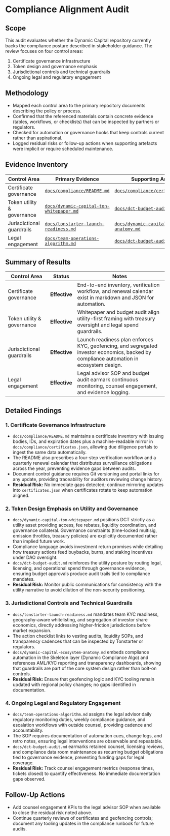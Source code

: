 # Compliance Alignment Audit

## Scope

This audit evaluates whether the Dynamic Capital repository currently backs the
compliance posture described in stakeholder guidance. The review focuses on four
control areas:

1. Certificate governance infrastructure
2. Token design and governance emphasis
3. Jurisdictional controls and technical guardrails
4. Ongoing legal and regulatory engagement

## Methodology

- Mapped each control area to the primary repository documents describing the
  policy or process.
- Confirmed that the referenced materials contain concrete evidence (tables,
  workflows, or checklists) that can be inspected by partners or regulators.
- Checked for automation or governance hooks that keep controls current rather
  than aspirational.
- Logged residual risks or follow-up actions when supporting artefacts were
  implicit or require scheduled maintenance.

## Evidence Inventory

| Control Area | Primary Evidence | Supporting Artefacts |
| --- | --- | --- |
| Certificate governance | [`docs/compliance/README.md`](README.md) | [`docs/compliance/certificates.json`](certificates.json) |
| Token utility & governance | [`docs/dynamic-capital-ton-whitepaper.md`](../dynamic-capital-ton-whitepaper.md) | [`docs/dct-budget-audit.md`](../dct-budget-audit.md) |
| Jurisdictional guardrails | [`docs/tonstarter-launch-readiness.md`](../tonstarter-launch-readiness.md) | [`docs/dynamic-capital-ecosystem-anatomy.md`](../dynamic-capital-ecosystem-anatomy.md) |
| Legal engagement | [`docs/team-operations-algorithm.md`](../team-operations-algorithm.md) | [`docs/dct-budget-audit.md`](../dct-budget-audit.md) |

## Summary of Results

| Control Area | Status | Notes |
| --- | --- | --- |
| Certificate governance | **Effective** | End-to-end inventory, verification workflow, and renewal calendar exist in markdown and JSON for automation. |
| Token utility & governance | **Effective** | Whitepaper and budget audit align utility-first framing with treasury oversight and legal spend guardrails. |
| Jurisdictional guardrails | **Effective** | Launch readiness plan enforces KYC, geofencing, and segregated investor economics, backed by compliance automation in ecosystem design. |
| Legal engagement | **Effective** | Legal advisor SOP and budget audit earmark continuous monitoring, counsel engagement, and evidence logging. |

## Detailed Findings

### 1. Certificate Governance Infrastructure

- `docs/compliance/README.md` maintains a certificate inventory with issuing
  bodies, IDs, and expiration dates plus a machine-readable mirror in
  `docs/compliance/certificates.json`, allowing due diligence portals to ingest
  the same data automatically.
- The README also prescribes a four-step verification workflow and a quarterly
  renewal calendar that distributes surveillance obligations across the year,
  preventing evidence gaps between audits.
- Document control guidance requires Git versioning and portal links for any
  update, providing traceability for auditors reviewing change history.
- **Residual Risk:** No immediate gaps detected; continue mirroring updates into
  `certificates.json` when certificates rotate to keep automation aligned.

### 2. Token Design Emphasis on Utility and Governance

- `docs/dynamic-capital-ton-whitepaper.md` positions DCT strictly as a utility
  asset providing access, fee rebates, liquidity coordination, and governance
  collateral. Governance constraints (time-locked multisig, emission throttles,
  treasury policies) are explicitly documented rather than implied future work.
- Compliance language avoids investment return promises while detailing how
  treasury actions feed buybacks, burns, and staking incentives under DAO
  oversight.
- `docs/dct-budget-audit.md` reinforces the utility posture by routing legal,
  licensing, and operational spend through governance evidence, ensuring budget
  approvals produce audit trails tied to compliance mandates.
- **Residual Risk:** Monitor public communications for consistency with the
  utility narrative to avoid dilution of the non-security positioning.

### 3. Jurisdictional Controls and Technical Guardrails

- `docs/tonstarter-launch-readiness.md` mandates team KYC readiness,
  geography-aware whitelisting, and segregation of investor share economics,
  directly addressing higher-friction jurisdictions before market expansion.
- The action checklist links to vesting audits, liquidity SOPs, and transparency
  cadences that can be inspected by Tonstarter or regulators.
- `docs/dynamic-capital-ecosystem-anatomy.md` embeds compliance automation in the
  Skeleton layer (Dynamic Compliance Algo) and references AML/KYC reporting and
  transparency dashboards, showing that guardrails are part of the core system
  design rather than bolt-on controls.
- **Residual Risk:** Ensure that geofencing logic and KYC tooling remain updated
  with regional policy changes; no gaps identified in documentation.

### 4. Ongoing Legal and Regulatory Engagement

- `docs/team-operations-algorithm.md` assigns the legal advisor daily regulatory
  monitoring duties, weekly compliance guidance, and escalation workflows with
  outside counsel, providing cadence and accountability.
- The SOP requires documentation of automation cues, change logs, and retro
  notes, ensuring legal interventions are observable and repeatable.
- `docs/dct-budget-audit.md` earmarks retained counsel, licensing reviews, and
  compliance data room maintenance as recurring budget obligations tied to
  governance evidence, preventing funding gaps for legal coverage.
- **Residual Risk:** Track counsel engagement metrics (response times, tickets
  closed) to quantify effectiveness. No immediate documentation gaps observed.

## Follow-Up Actions

- Add counsel engagement KPIs to the legal advisor SOP when available to close
  the residual risk noted above.
- Continue quarterly reviews of certificates and geofencing controls; document
  any tooling updates in the compliance runbook for future audits.
